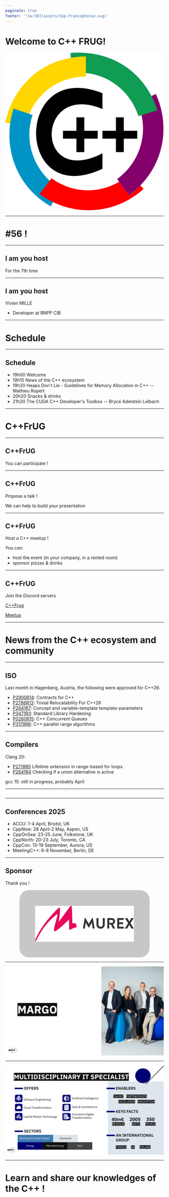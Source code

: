 ```yaml
---
paginate: true
footer: '![w:50](assets/Cpp-Francophonie.svg)'
---
```


# Welcome to C++ FRUG!

![CPPFRUG Logo](assets/Cpp-Francophonie.svg)

<!-- _footer: "" -->

---

# #56 !

---
## I am you host

For the 7th time

---
## I am you host

Vivien MILLE

- Developer at BNPP CIB

---
# Schedule

---
## Schedule


- 19h00 Welcome
- 19h15 News of the C++ ecosystem
- 19h20 Heaps Don't Lie - Guidelines for Memory Allocation in C++ -- Mathieu Ropert
- 20h20 Snacks & drinks
- 21h20 The CUDA C++ Developer's Toolbox -- Bryce Adelstein Lelbach

---
# C++FrUG

---
## C++FrUG

You can participate !

---
## C++FrUG

Propose a talk !

We can help to build your presentation

---

## C++FrUG

Host a C++ meetup !

You can:
- host the event (in your company, in a rented room)
- sponsor pizzas & drinks

---
## C++FrUG

Join the Discord servers

[C++Frug](https://discord.gg/YmKMABu9)

[Meetup](https://discord.gg/3K69BvqK)

---
# News from the C++ ecosystem and community

---
## ISO

Last month in Hagenberg, Austria, the following were approved for C++26:
- [P2900R14](https://wg21.link/P2900R14): Contracts for C++
- [P2786R13](https://wg21.link/P2786R13): Trivial Relocatability For C++26
- [P2841R7](https://wg21.link/P2841R7): Concept and variable-template template-parameters
- [P3471R3](https://wg21.link/P3471R3): Standard Library Hardening
- [P0260R15](https://wg21.link/P0260R15): C++ Concurrent Queues
- [P3179R6](https://wg21.link/P3179R6): C++ parallel range algorithms

---
## Compilers

Clang 20:
- [P2718R0](https://wg21.link/P2718R0) Lifetime extension in range-based for loops
- [P2641R4](https://wg21.link/P2893) Checking if a union alternative is active

gcc 15: still in progress, probably April

---
## 

---
## Conferences 2025

- ACCU: 1-4 April, Bristol, UK
- CppNow: 28 April-2 May, Aspen, US
- CppOnSea: 23-25 June, Folkstone, UK
- CppNorth: 20-23 July, Toronto, CA
- CppCon: 13-19 September, Aurora, US
- MeetingC++: 6-8 November, Berlin, DE

---
## Sponsor

<style scoped>
img[alt~='center'] {
    display: block;
    margin-left: auto;
    margin-right: auto;
    background-color: #c7c7c7;
    border-radius: 30px;
    padding: 50px;
}
</style>

Thank you !

![center w:500 Logo Murex](assets/logo-murex.svg)

---

![bg](assets/Slides_MARGO_1.svg)

---

![bg](assets/Slides_MARGO_2.svg)

---
# Learn and share our knowledges of the C++ !
